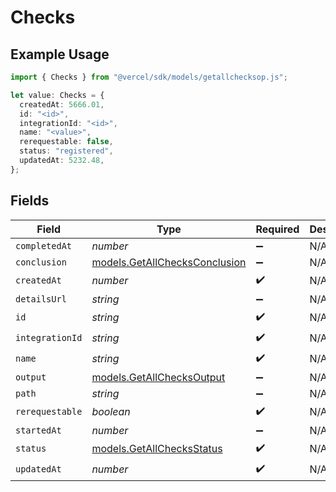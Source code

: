 # Checks

## Example Usage

```typescript
import { Checks } from "@vercel/sdk/models/getallchecksop.js";

let value: Checks = {
  createdAt: 5666.01,
  id: "<id>",
  integrationId: "<id>",
  name: "<value>",
  rerequestable: false,
  status: "registered",
  updatedAt: 5232.48,
};
```

## Fields

| Field                                                                | Type                                                                 | Required                                                             | Description                                                          |
| -------------------------------------------------------------------- | -------------------------------------------------------------------- | -------------------------------------------------------------------- | -------------------------------------------------------------------- |
| `completedAt`                                                        | *number*                                                             | :heavy_minus_sign:                                                   | N/A                                                                  |
| `conclusion`                                                         | [models.GetAllChecksConclusion](../models/getallchecksconclusion.md) | :heavy_minus_sign:                                                   | N/A                                                                  |
| `createdAt`                                                          | *number*                                                             | :heavy_check_mark:                                                   | N/A                                                                  |
| `detailsUrl`                                                         | *string*                                                             | :heavy_minus_sign:                                                   | N/A                                                                  |
| `id`                                                                 | *string*                                                             | :heavy_check_mark:                                                   | N/A                                                                  |
| `integrationId`                                                      | *string*                                                             | :heavy_check_mark:                                                   | N/A                                                                  |
| `name`                                                               | *string*                                                             | :heavy_check_mark:                                                   | N/A                                                                  |
| `output`                                                             | [models.GetAllChecksOutput](../models/getallchecksoutput.md)         | :heavy_minus_sign:                                                   | N/A                                                                  |
| `path`                                                               | *string*                                                             | :heavy_minus_sign:                                                   | N/A                                                                  |
| `rerequestable`                                                      | *boolean*                                                            | :heavy_check_mark:                                                   | N/A                                                                  |
| `startedAt`                                                          | *number*                                                             | :heavy_minus_sign:                                                   | N/A                                                                  |
| `status`                                                             | [models.GetAllChecksStatus](../models/getallchecksstatus.md)         | :heavy_check_mark:                                                   | N/A                                                                  |
| `updatedAt`                                                          | *number*                                                             | :heavy_check_mark:                                                   | N/A                                                                  |